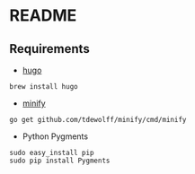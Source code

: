 # README

## Requirements

* [hugo](https://gohugo.io/)

`brew install hugo`

* [minify](https://github.com/tdewolff/minify/tree/master/cmd/minify)

`go get github.com/tdewolff/minify/cmd/minify`

* Python Pygments

```
sudo easy_install pip
sudo pip install Pygments
```

